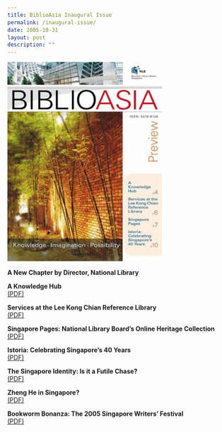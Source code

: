 ```yaml
---
title: BiblioAsia Inaugural Issue
permalink: /inaugural-issue/
date: 2005-10-31
layout: post
description: ""
---
```

<img style="width: 350px; height: 450px;" src="/images/inaugural-issue/inaugural.JPG">

**A New Chapter by Director, National Library**

**A Knowledge Hub**<br> [(PDF)](/files/pdf/inaugural-issue/inaugural_Knowledge%20Hub.pdf)

**Services at the Lee Kong Chian Reference Library**<br> [(PDF)](/files/pdf/inaugural-issue/inaugural_Services%20at%20the%20library%20-%20ingural%20issue.pdf)

**Singapore Pages: National Library Board’s Online Heritage Collection**<br> [(PDF)](/files/pdf/inaugural-issue/inaugural_Online%20Heritage.pdf)

**Istoria: Celebrating Singapore’s 40 Years**<br> [(PDF)](/files/pdf/inaugural-issue/inaugural_Istoria.pdf)

**The Singapore Identity: Is it a Futile Chase?**<br> [(PDF)](/files/pdf/inaugural-issue/inaugural_Singaporean%20Identity.pdf)

**Zheng He in Singapore?**<br> [(PDF)](/files/pdf/inaugural-issue/inaugural_Zheng%20He.pdf)

**Bookworm Bonanza: The 2005 Singapore Writers’ Festival**<br> [(PDF)](/files/pdf/inaugural-issue/inaugural_Bookworm%20Bonanza.pdf)
